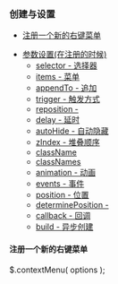 ### 创建与设置 ###
- [注册一个新的右键菜单](#register-new-contextmenu)
+ [参数设置(在注册的时候)](#options-at-registration)
    - [selector - 选择器](#selector)
    - [items - 菜单](#items)
    - [appendTo - 追加](#appendto)
    - [trigger - 触发方式](#trigger)
    - [reposition - ](#reposition)
    - [delay - 延时](#delay)
    - [autoHide - 自动隐藏](#autohide)
    - [zIndex - 堆叠顺序](#zindex)
    - [className](#classname)
    - [classNames](#classnames)
    - [animation - 动画](#animation)
    - [events - 事件](#events)
    - [position - 位置](#position)
    - [determinePosition - ](#determineposition)
    - [callback - 回调](#callback)
    - [build - 异步创建](#build)

<h4 id="register-new-contextmenu">注册一个新的右键菜单</h4>
	$.contextMenu( options );